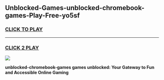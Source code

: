 
## Unblocked-Games-unblocked-chromebook-games-Play-Free-yo5sf
<h3>
<a href="https://premium76.site?title=unblocked-chromebook-games&ref=24M">CLICK TO PLAY</a></h3>
<hr>

<h3>
<a href="https://premium76.site?title=unblocked-chromebook-games&ref=24M">CLICK 2 PLAY</a>
  
</h3>

<a href="https://premium76.site?title=unblocked-chromebook-games&ref=24M"><img src="https://clearcache.store/games.png"></a>


**unblocked-chromebook-games games unblocked: Your Gateway to Fun and Accessible Online Gaming**
